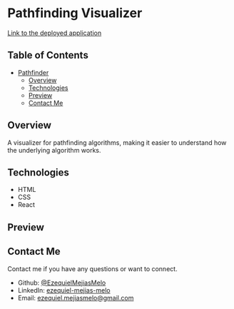 # Pathfinding Visualizer
[Link to the deployed application]()

## Table of Contents
- [Pathfinder](#-pathfinding-visualizer)
  - [Overview](#-overview)
  - [Technologies](#-technologies)
  - [Preview](#-preview)
  - [Contact Me](#-contact-me)

## Overview

A visualizer for pathfinding algorithms, making it easier to understand how the underlying algorithm works.

## Technologies

- HTML
- CSS
- React

## Preview

## Contact Me

Contact me if you have any questions or want to connect.
- Github: [@EzequielMejiasMelo](https://github.com/EzequielMejiasMelo)
- LinkedIn: [ezequiel-mejias-melo](https://www.linkedin.com/in/ezequiel-mejias-melo/)
- Email: [ezequiel.mejiasmelo@gmail.com](ezequiel.mejiasmelo@gmail.com)
